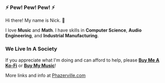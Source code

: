 ### ⚡ Pew! Pew! Pew! ⚡

Hi there! My name is Nick. 👋

I love **Music** and **Math**. I have skills in **Computer Science**, **Audio Engineering**, and **Industrial Manufacturing**.

### We Live In A Society
If you appreciate what I'm doing and can afford to help, please [**Buy Me A Ko-Fi**](https://ko-fi.com/djphazer) or [**Buy My Music**](https://djphazer.bandcamp.com/)!

More links and info at [Phazerville.com](https://www.phazerville.com/)
